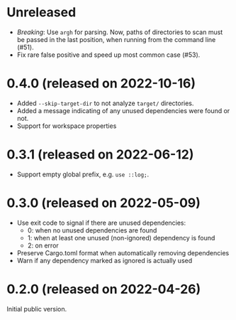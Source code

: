 # Unreleased

- *Breaking*: Use `argh` for parsing. Now, paths of directories to scan must be passed in the last
  position, when running from the command line (#51).
- Fix rare false positive and speed up most common case (#53).

# 0.4.0 (released on 2022-10-16)

- Added `--skip-target-dir` to not analyze `target/` directories.
- Added a message indicating of any unused dependencies were found or not.
- Support for workspace properties

# 0.3.1 (released on 2022-06-12)

- Support empty global prefix, e.g. `use ::log;`.

# 0.3.0 (released on 2022-05-09)

- Use exit code to signal if there are unused dependencies:
    - 0: when no unused dependencies are found
    - 1: when at least one unused (non-ignored) dependency is found
    - 2: on error
- Preserve Cargo.toml format when automatically removing dependencies
- Warn if any dependency marked as ignored is actually used

# 0.2.0 (released on 2022-04-26)

Initial public version.

